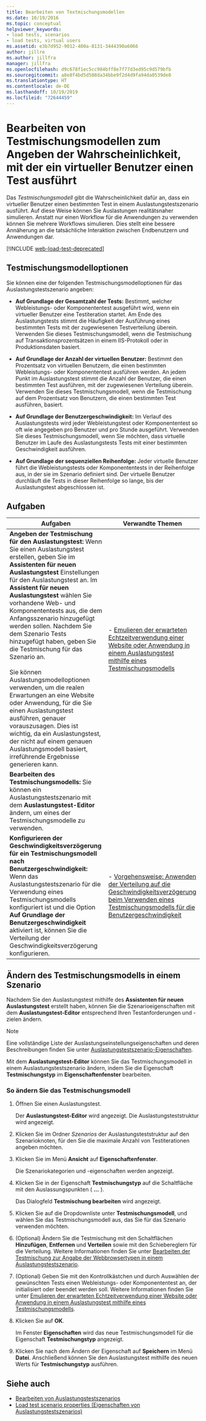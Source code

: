 ```yaml
---
title: Bearbeiten von Textmischungsmodellen
ms.date: 10/19/2016
ms.topic: conceptual
helpviewer_keywords:
- load tests, scenarios
- load tests, virtual users
ms.assetid: e3b7d952-9012-400a-8131-3444390a6066
author: jillre
ms.author: jillfra
manager: jillfra
ms.openlocfilehash: d9c678f1ec5cc984bff8e7f77d3ed95c9d579bfb
ms.sourcegitcommit: a8e8f4bd5d508da34bbe9f2d4d9fa94da0539de0
ms.translationtype: HT
ms.contentlocale: de-DE
ms.lasthandoff: 10/19/2019
ms.locfileid: "72644459"
---
```

# <a name="edit-test-mix-models-to-specify-the-probability-of-a-virtual-user-running-a-test"></a>Bearbeiten von Testmischungsmodellen zum Angeben der Wahrscheinlichkeit, mit der ein virtueller Benutzer einen Test ausführt

Das *Testmischungsmodell* gibt die Wahrscheinlichkeit dafür an, dass ein virtueller Benutzer einen bestimmten Test in einem Auslastungstestszenario ausführt. Auf diese Weise können Sie Auslastungen realitätsnaher simulieren. Anstatt nur einen Workflow für die Anwendungen zu verwenden können Sie mehrere Workflows simulieren. Dies stellt eine bessere Annäherung an die tatsächliche Interaktion zwischen Endbenutzern und Anwendungen dar.

[!INCLUDE [web-load-test-deprecated](includes/web-load-test-deprecated.md)]

## <a name="test-mix-model-options"></a>Testmischungsmodelloptionen

Sie können eine der folgenden Testmischungsmodelloptionen für das Auslastungstestszenario angeben:

- **Auf Grundlage der Gesamtzahl der Tests:** Bestimmt, welcher Webleistungs- oder Komponententest ausgeführt wird, wenn ein virtueller Benutzer eine Testiteration startet. Am Ende des Auslastungstests stimmt die Häufigkeit der Ausführung eines bestimmten Tests mit der zugewiesenen Testverteilung überein. Verwenden Sie dieses Testmischungsmodell, wenn die Testmischung auf Transaktionsprozentsätzen in einem IIS-Protokoll oder in Produktionsdaten basiert.

- **Auf Grundlage der Anzahl der virtuellen Benutzer:** Bestimmt den Prozentsatz von virtuellen Benutzern, die einen bestimmten Webleistungs- oder Komponententest ausführen werden. An jedem Punkt im Auslastungstest stimmt die Anzahl der Benutzer, die einen bestimmten Test ausführen, mit der zugewiesenen Verteilung überein. Verwenden Sie dieses Testmischungsmodell, wenn die Testmischung auf dem Prozentsatz von Benutzern, die einen bestimmten Test ausführen, basiert.

- **Auf Grundlage der Benutzergeschwindigkeit:** Im Verlauf des Auslastungstests wird jeder Webleistungstest oder Komponententest so oft wie angegeben pro Benutzer und pro Stunde ausgeführt. Verwenden Sie dieses Testmischungsmodell, wenn Sie möchten, dass virtuelle Benutzer im Laufe des Auslastungstests Tests mit einer bestimmten Geschwindigkeit ausführen.

- **Auf Grundlage der sequenziellen Reihenfolge:** Jeder virtuelle Benutzer führt die Webleistungstests oder Komponententests in der Reihenfolge aus, in der sie im Szenario definiert sind. Der virtuelle Benutzer durchläuft die Tests in dieser Reihenfolge so lange, bis der Auslastungstest abgeschlossen ist.

## <a name="tasks"></a>Aufgaben

|Aufgaben|Verwandte Themen|
|-|-----------------------|
|**Angeben der Testmischung für den Auslastungstest:** Wenn Sie einen Auslastungstest erstellen, geben Sie im **Assistenten für neuen Auslastungstest** Einstellungen für den Auslastungstest an. Im **Assistent für neuen Auslastungstest** wählen Sie vorhandene Web- und Komponententests aus, die dem Anfangsszenario hinzugefügt werden sollen. Nachdem Sie dem Szenario Tests hinzugefügt haben, geben Sie die Testmischung für das Szenario an.<br /><br /> Sie können Auslastungsmodelloptionen verwenden, um die realen Erwartungen an eine Website oder Anwendung, für die Sie einen Auslastungstest ausführen, genauer vorauszusagen. Dies ist wichtig, da ein Auslastungstest, der nicht auf einem genauen Auslastungsmodell basiert, irreführende Ergebnisse generieren kann.|-   [Emulieren der erwarteten Echtzeitverwendung einer Website oder Anwendung in einem Auslastungstest mithilfe eines Testmischungsmodells](../test/emulate-real-world-usage-of-a-web-site-in-a-load-test-using-test-mix-models.md)|
|**Bearbeiten des Testmischungsmodells:** Sie können ein Auslastungstestszenario mit dem **Auslastungstest-Editor** ändern, um eines der Testmischungsmodelle zu verwenden.||
|**Konfigurieren der Geschwindigkeitsverzögerung für ein Testmischungsmodell nach Benutzergeschwindigkeit:** Wenn das Auslastungstestszenario für die Verwendung eines Testmischungsmodells konfiguriert ist und die Option **Auf Grundlage der Benutzergeschwindigkeit** aktiviert ist, können Sie die Verteilung der Geschwindigkeitsverzögerung konfigurieren.|-   [Vorgehensweise: Anwenden der Verteilung auf die Geschwindigkeitsverzögerung beim Verwenden eines Testmischungsmodells für die Benutzergeschwindigkeit](../test/how-to-apply-distribution-to-pacing-delay-when-using-a-user-pace-test-mix-model.md)|

## <a name="change-the-test-mix-model-in-a-scenario"></a>Ändern des Testmischungsmodells in einem Szenario

Nachdem Sie den Auslastungstest mithilfe des **Assistenten für neuen Auslastungstest** erstellt haben, können Sie die Szenarioeigenschaften mit dem **Auslastungstest-Editor** entsprechend Ihren Testanforderungen und -zielen ändern.

> [!NOTE]
> Eine vollständige Liste der Auslastungseinstellungseigenschaften und deren Beschreibungen finden Sie unter [Auslastungstestszenario-Eigenschaften](../test/load-test-scenario-properties.md).

Mit dem **Auslastungstest-Editor** können Sie das Testmischungsmodell in einem Auslastungstestszenario ändern, indem Sie die Eigenschaft **Testmischungstyp** im **Eigenschaftenfenster** bearbeiten.

### <a name="to-change-the-test-mix-model"></a>So ändern Sie das Testmischungsmodell

1. Öffnen Sie einen Auslastungstest.

     Der **Auslastungstest-Editor** wird angezeigt. Die Auslastungsteststruktur wird angezeigt.

2. Klicken Sie im Ordner *Szenarios* der Auslastungsteststruktur auf den Szenarioknoten, für den Sie die maximale Anzahl von Testiterationen angeben möchten.

3. Klicken Sie im Menü **Ansicht** auf **Eigenschaftenfenster**.

     Die Szenariokategorien und -eigenschaften werden angezeigt.

4. Klicken Sie in der Eigenschaft **Testmischungstyp** auf die Schaltfläche mit den Auslassungspunkten ( **…** ).

     Das Dialogfeld **Testmischung bearbeiten** wird angezeigt.

5. Klicken Sie auf die Dropdownliste unter **Testmischungsmodell**, und wählen Sie das Testmischungsmodell aus, das Sie für das Szenario verwenden möchten.

6. (Optional) Ändern Sie die Testmischung mit den Schaltflächen **Hinzufügen**, **Entfernen** und **Verteilen** sowie mit den Schiebereglern für die Verteilung. Weitere Informationen finden Sie unter [Bearbeiten der Testmischung zur Angabe der Webbrowsertypen in einem Auslastungstestszenario](../test/edit-the-test-mix-to-specify-which-web-browsers-types-in-a-load-test-scenario.md).

7. (Optional) Geben Sie mit den Kontrollkästchen und durch Auswählen der gewünschten Tests einen Webleistungs- oder Komponententest an, der initialisiert oder beendet werden soll. Weitere Informationen finden Sie unter [Emulieren der erwarteten Echtzeitverwendung einer Website oder Anwendung in einem Auslastungstest mithilfe eines Testmischungsmodells](../test/emulate-real-world-usage-of-a-web-site-in-a-load-test-using-test-mix-models.md).

8. Klicken Sie auf **OK**.

     Im Fenster **Eigenschaften** wird das neue Testmischungsmodell für die Eigenschaft **Testmischungstyp** angezeigt.

9. Klicken Sie nach dem Ändern der Eigenschaft auf **Speichern** im Menü **Datei**. Anschließend können Sie den Auslastungstest mithilfe des neuen Werts für **Testmischungstyp** ausführen.

## <a name="see-also"></a>Siehe auch

- [Bearbeiten von Auslastungstestszenarios](../test/edit-load-test-scenarios.md)
- [Load test scenario properties (Eigenschaften von Auslastungstestszenarios)](../test/load-test-scenario-properties.md)